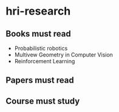 # hri-research

## Books must read
* Probabilistic robotics
* Multivew Geometry in Computer Vision
* Reinforcement Learning

## Papers must read


## Course must study


